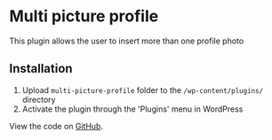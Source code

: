 # Multi picture profile

This plugin allows the user to insert more than one profile photo

## Installation

1. Upload `multi-picture-profile` folder to the `/wp-content/plugins/` directory
2. Activate the plugin through the 'Plugins' menu in WordPress

View the code on <a href="https://github.com/edmargomes/multi-picture-profile-wp">GitHub</a>.
